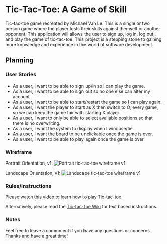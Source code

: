 # Tic-Tac-Toe: A Game of Skill

Tic-tac-toe game recreated by Michael Van Le. This is a single or two person game where the player tests their skills against themself or another opponent. This application will allows the user to sign up, log in, log out, and play the game of tic-tac-toe. This project is a stepping stone to gaining more knowledge and experience in the world of software development.

## Planning

### User Stories
- As a user, I want to be able to sign up/in so I can play the game.
- As a user, I want to be able to sign out so no one else can alter my account.
- As a user, I want to be able to start/restart the game so I can play again.
- As a user, I want the player to start as X then switch to O, every game, so we can keep the game fair with starting X player.
- As a user, I want to only be able to select available positions so that there is no overwriting.
- As a user, I want the system to display when I win/lose/tie.
- As a user, I want the board to be unclickable once the game is over.
- As a user, I want to be able to play again once the game is over.

### Wireframe
Portrait Orientation, v1:
![Portrait tic-tac-toe wireframe v1](https://i.imgur.com/i3962g6.jpeg "tic-tac-toe wireframe v1")

Landscape Orientation, v1:
![Landscape tic-tac-toe wireframe v1](https://i.imgur.com/v256eG7.jpeg "tic-tac-toe wireframe v1")

### Rules/Instructions

Please watch [this video](https://www.youtube.com/watch?v=USEjXNCTvcc) to learn how to play Tic-tac-toe.

Alternatively, please read the [Tic-tac-toe Wiki](https://en.wikipedia.org/wiki/Tic-tac-toe) for text based instructions.

### Notes

Feel free to leave a commment if you have any questions or concerns. Thanks and have a great time!
